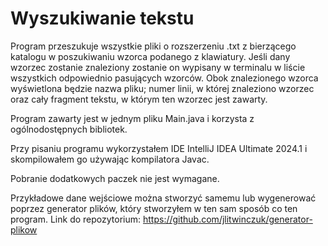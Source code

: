 # Wyszukiwanie tekstu
Program przeszukuje wszystkie pliki o rozszerzeniu .txt z bierzącego katalogu w poszukiwaniu wzorca podanego z klawiatury.
Jeśli dany wzorzec zostanie znaleziony zostanie on wypisany w terminalu w liście wszystkich odpowiednio pasujących wzorców.
Obok znalezionego wzorca wyświetlona będzie nazwa pliku; numer linii, w której znaleziono wzorzec oraz cały fragment tekstu, w którym ten wzorzec jest zawarty.

Program zawarty jest w jednym pliku Main.java i korzysta z ogólnodostępnych bibliotek.

Przy pisaniu programu wykorzystałem IDE IntelliJ IDEA Ultimate 2024.1 i skompilowałem go używając kompilatora Javac.

Pobranie dodatkowych paczek nie jest wymagane.

Przykładowe dane wejściowe można stworzyć samemu lub wygenerować poprzez generator plików, który stworzyłem w ten sam sposób co ten program.
Link do repozytorium: https://github.com/jlitwinczuk/generator-plikow
